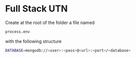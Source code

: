 # Full Stack UTN

Create at the root of the folder a file named

```sh
process.env
```


with the following structure

```sh
DATABASE=mongodb://<user>:<pass>@<url>:<port>/<database>
```